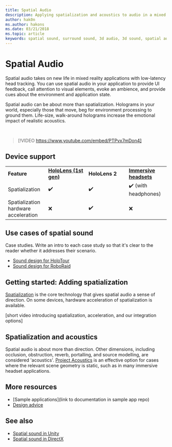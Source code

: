 ```yaml
---
title: Spatial Audio
description: Applying spatialization and acoustics to audio in a mixed reality application allows you to immerse users and enhance UI effectiveness.
author: hak0n
ms.author: hakons
ms.date: 03/21/2018
ms.topic: article
keywords: spatial sound, surround sound, 3d audio, 3d sound, spatial audio
---
```


# Spatial Audio

Spatial audio takes on new life in mixed reality applications with low-latency head tracking. You can use spatial audio in your application to provide UI feedback, call attention to visual elements, evoke an ambience, and provide cues about the environment and application state. 

Spatial audio can be about more than spatialization. Holograms in your world, especially those that move, beg for environment processing to ground them. Life-size, walk-around holograms increase the emotional impact of realistic acoustics. 

<br>

>[!VIDEO https://www.youtube.com/embed/PTPvx7mDon4]

## Device support

<table>
    <colgroup>
    <col width="25%" />
    <col width="25%" />
    <col width="25%" />
    <col width="25%" />
    </colgroup>
    <tr>
        <td><strong>Feature</strong></td>
        <td><a href="hololens-hardware-details.md"><strong>HoloLens (1st gen)</strong></a></td>
        <td><strong>HoloLens 2</strong></td>
        <td><a href="immersive-headset-hardware-details.md"><strong>Immersive headsets</strong></a></td>
    </tr>
     <tr>
        <td>Spatialization</td>
        <td>✔️</td>
        <td>✔️</td>
        <td>✔️ (with headphones)</td>
    </tr>
     <tr>
        <td>Spatialization hardware acceleration</td>
        <td>❌</td>
        <td>✔️</td>
        <td>❌</td>
    </tr>
</table>

## Use cases of spatial sound
Case studies. Write an intro to each case study so that it's clear to the reader whether it addresses their scenario.
* [Sound design for HoloTour](case-study-spatial-sound-design-for-holotour.md)
* [Sound design for RoboRaid](case-study-spatial-sound-design-for-roboraid.md)

## Getting started: Adding spatialization
[Spatialization](spatial-sound-spatialization.md) is the core technology that gives spatial audio a sense of direction. On some devices, hardware acceleration of spatialization is available.

[short video introducing spatialization, acceleration, and our integration options]

## Spatialization and acoustics
Spatial audio is about more than direction. Other dimensions, including occlusion, obstruction, reverb, portalling, and source modelling, are considered 'acoustics'. [Project Acoustics](http://aka.ms/acoustics) is an effective option for cases where the relevant scene geometry is static, such as in many immersive headset applications.

## More resources
* [Sample applications](link to documentation in sample app repo)
* [Design advice](spatial-sound-design.md)

## See also
* [Spatial sound in Unity](spatial-sound-in-unity.md)
* [Spatial sound in DirectX](spatial-sound-in-directx.md)

